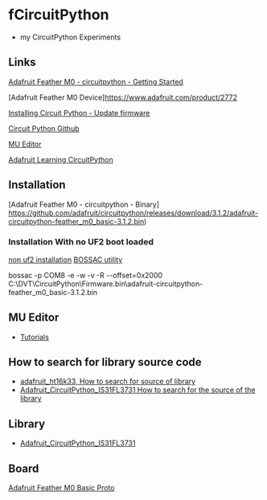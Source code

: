 # fCircuitPython

* my CircuitPython Experiments

## Links

[Adafruit Feather M0 - circuitpython - Getting Started](https://learn.adafruit.com/adafruit-feather-m0-express-designed-for-circuit-python-circuitpython/kattni-circuitpython)

[Adafruit Feather M0 Device]https://www.adafruit.com/product/2772

[Installing Circuit Python - Update firmware](https://learn.adafruit.com/welcome-to-circuitpython/installing-circuitpython)

[Circuit Python Github](https://github.com/adafruit/circuitpython/releases/tag/3.1.2)

[MU Editor](https://learn.adafruit.com/welcome-to-circuitpython/installing-mu-editor)

[Adafruit Learning CircuitPython](https://learn.adafruit.com/category/circuitpython)

## Installation

[Adafruit Feather M0 - circuitpython - Binary]
https://github.com/adafruit/circuitpython/releases/download/3.1.2/adafruit-circuitpython-feather_m0_basic-3.1.2.bin)

### Installation With no UF2 boot loaded

[non uf2 installation](https://learn.adafruit.com/welcome-to-circuitpython/non-uf2-installation)
[BOSSAC utility](https://github.com/shumatech/BOSSA/releases/tag/1.9.1)

bossac -p COM8 -e -w -v -R --offset=0x2000 C:\DVT\CircuitPython\Firmware.bin\adafruit-circuitpython-feather_m0_basic-3.1.2.bin

## MU Editor
- [Tutorials](https://codewith.mu/en/tutorials/)

## How to search for library source code
* [adafruit_ht16k33, How to search for source of library](https://github.com/search?q=org%3Aadafruit+adafruit_ht16k33)
* [Adafruit_CircuitPython_IS31FL3731 How to search for the source of the library](https://github.com/search?q=org%3Aadafruit+adafruit_is31)

## Library
* [Adafruit_CircuitPython_IS31FL3731](https://github.com/adafruit/Adafruit_CircuitPython_IS31FL3731)

## Board
[Adafruit Feather M0 Basic Proto](https://learn.adafruit.com/adafruit-feather-m0-basic-proto/overview)

